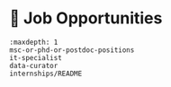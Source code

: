 # <span>📣</span> Job Opportunities

```{toctree}
:maxdepth: 1
msc-or-phd-or-postdoc-positions
it-specialist
data-curator
internships/README
```
